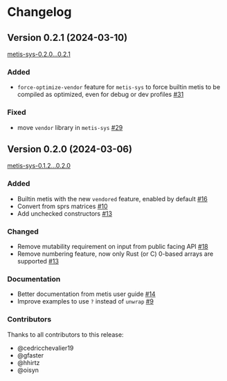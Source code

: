 # Changelog

## Version 0.2.1 (2024-03-10)

[metis-sys-0.2.0...0.2.1](https://github.com/LIHPC-Computational-Geometry/metis-rs/compare/metis-0.2.0...metis-0.2.1)

### Added

- `force-optimize-vendor` feature for `metis-sys` to force builtin metis to be compiled as optimized, even for debug or
  dev profiles [#31](https://github.com/LIHPC-Computational-Geometry/metis-rs/pull/31)

### Fixed

- move `vendor` library in `metis-sys` [#29](https://github.com/LIHPC-Computational-Geometry/metis-rs/pull/29)

## Version 0.2.0 (2024-03-06)

[metis-sys-0.1.2...0.2.0](https://github.com/LIHPC-Computational-Geometry/metis-rs/compare/metis-0.1.2...metis-0.2.0)

### Added

- Builtin metis with the new `vendored` feature, enabled by
  default [#16](https://github.com/LIHPC-Computational-Geometry/metis-rs/pull/16)
- Convert from sprs matrices [#10](https://github.com/LIHPC-Computational-Geometry/metis-rs/pull/10)
- Add unchecked constructors [#13](https://github.com/LIHPC-Computational-Geometry/metis-rs/pull/13)

### Changed

- Remove mutability requirement on input from public facing
  API [#18](https://github.com/LIHPC-Computational-Geometry/metis-rs/pull/18)
- Remove numbering feature, now only Rust (or C) 0-based arrays are
  supported [#13](https://github.com/LIHPC-Computational-Geometry/metis-rs/pull/13)

### Documentation

- Better documentation from metis user guide [#14](https://github.com/LIHPC-Computational-Geometry/metis-rs/pull/14)
- Improve examples to use `?` instead of `unwrap` [#9](https://github.com/LIHPC-Computational-Geometry/metis-rs/pull/9)

### Contributors

Thanks to all contributors to this release:

- @cedricchevalier19
- @gfaster
- @hhirtz
- @oisyn
